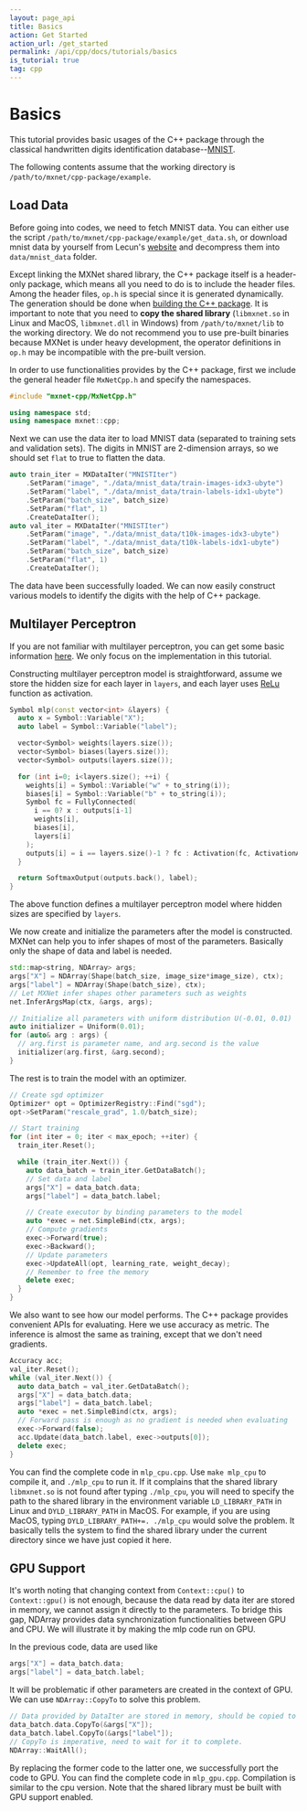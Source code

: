 ```yaml
---
layout: page_api
title: Basics
action: Get Started
action_url: /get_started
permalink: /api/cpp/docs/tutorials/basics
is_tutorial: true
tag: cpp
---
```

<!--- Licensed to the Apache Software Foundation (ASF) under one -->
<!--- or more contributor license agreements.  See the NOTICE file -->
<!--- distributed with this work for additional information -->
<!--- regarding copyright ownership.  The ASF licenses this file -->
<!--- to you under the Apache License, Version 2.0 (the -->
<!--- "License"); you may not use this file except in compliance -->
<!--- with the License.  You may obtain a copy of the License at -->

<!---   http://www.apache.org/licenses/LICENSE-2.0 -->

<!--- Unless required by applicable law or agreed to in writing, -->
<!--- software distributed under the License is distributed on an -->
<!--- "AS IS" BASIS, WITHOUT WARRANTIES OR CONDITIONS OF ANY -->
<!--- KIND, either express or implied.  See the License for the -->
<!--- specific language governing permissions and limitations -->
<!--- under the License. -->

Basics
======

This tutorial provides basic usages of the C++ package through the classical handwritten digits
identification database--[MNIST](http://yann.lecun.com/exdb/mnist/).

The following contents assume that the working directory is `/path/to/mxnet/cpp-package/example`.

Load Data
--------
Before going into codes, we need to fetch MNIST data. You can either use the script `/path/to/mxnet/cpp-package/example/get_data.sh`,
or download mnist data by yourself from Lecun's [website](http://yann.lecun.com/exdb/mnist/)
and decompress them into `data/mnist_data` folder.

Except linking the MXNet shared library, the C++ package itself is a header-only package,
which means all you need to do is to include the header files. Among the header files,
`op.h` is special since it is generated dynamically. The generation should be done when
[building the C++ package]({{'/api/cpp/'|relative_url}}).
It is important to note that you need to **copy the shared library** (`libmxnet.so` in Linux and MacOS,
`libmxnet.dll` in Windows) from `/path/to/mxnet/lib` to the working directory.
We do not recommend you to use pre-built binaries because MXNet is under heavy development,
the operator definitions in `op.h` may be incompatible with the pre-built version.

In order to use functionalities provides by the C++ package, first we include the general
header file `MxNetCpp.h` and specify the namespaces.

```c++
#include "mxnet-cpp/MxNetCpp.h"

using namespace std;
using namespace mxnet::cpp;
```

Next we can use the data iter to load MNIST data (separated to training sets and validation sets).
The digits in MNIST are 2-dimension arrays, so we should set `flat` to true to flatten the data.

```c++
auto train_iter = MXDataIter("MNISTIter")
    .SetParam("image", "./data/mnist_data/train-images-idx3-ubyte")
    .SetParam("label", "./data/mnist_data/train-labels-idx1-ubyte")
    .SetParam("batch_size", batch_size)
    .SetParam("flat", 1)
    .CreateDataIter();
auto val_iter = MXDataIter("MNISTIter")
    .SetParam("image", "./data/mnist_data/t10k-images-idx3-ubyte")
    .SetParam("label", "./data/mnist_data/t10k-labels-idx1-ubyte")
    .SetParam("batch_size", batch_size)
    .SetParam("flat", 1)
    .CreateDataIter();
```

The data have been successfully loaded. We can now easily construct various models to identify
the digits with the help of C++ package.


Multilayer Perceptron
---------------------
If you are not familiar with multilayer perceptron, you can get some basic information
[here](http://mxnet.io/tutorials/python/mnist.html#multilayer-perceptron). We only focus on
the implementation in this tutorial.

Constructing multilayer perceptron model is straightforward, assume we store the hidden size
for each layer in `layers`, and each layer uses
[ReLu](https://en.wikipedia.org/wiki/Rectifier_(neural_networks)) function as activation.

```c++
Symbol mlp(const vector<int> &layers) {
  auto x = Symbol::Variable("X");
  auto label = Symbol::Variable("label");

  vector<Symbol> weights(layers.size());
  vector<Symbol> biases(layers.size());
  vector<Symbol> outputs(layers.size());

  for (int i=0; i<layers.size(); ++i) {
    weights[i] = Symbol::Variable("w" + to_string(i));
    biases[i] = Symbol::Variable("b" + to_string(i));
    Symbol fc = FullyConnected(
      i == 0? x : outputs[i-1]
      weights[i],
      biases[i],
      layers[i]
    );
    outputs[i] = i == layers.size()-1 ? fc : Activation(fc, ActivationActType::relu);
  }

  return SoftmaxOutput(outputs.back(), label);
}
```

The above function defines a multilayer perceptron model where hidden sizes are specified
by `layers`.

We now create and initialize the parameters after the model is constructed. MXNet can help
 you to infer shapes of most of the parameters. Basically only the shape of data and label
 is needed.

```c++
std::map<string, NDArray> args;
args["X"] = NDArray(Shape(batch_size, image_size*image_size), ctx);
args["label"] = NDArray(Shape(batch_size), ctx);
// Let MXNet infer shapes other parameters such as weights
net.InferArgsMap(ctx, &args, args);

// Initialize all parameters with uniform distribution U(-0.01, 0.01)
auto initializer = Uniform(0.01);
for (auto& arg : args) {
  // arg.first is parameter name, and arg.second is the value
  initializer(arg.first, &arg.second);
}
```

The rest is to train the model with an optimizer.
```c++
// Create sgd optimizer
Optimizer* opt = OptimizerRegistry::Find("sgd");
opt->SetParam("rescale_grad", 1.0/batch_size);

// Start training
for (int iter = 0; iter < max_epoch; ++iter) {
  train_iter.Reset();

  while (train_iter.Next()) {
    auto data_batch = train_iter.GetDataBatch();
    // Set data and label
    args["X"] = data_batch.data;
    args["label"] = data_batch.label;

    // Create executor by binding parameters to the model
    auto *exec = net.SimpleBind(ctx, args);
    // Compute gradients
    exec->Forward(true);
    exec->Backward();
    // Update parameters
    exec->UpdateAll(opt, learning_rate, weight_decay);
    // Remember to free the memory
    delete exec;
  }
}
```

We also want to see how our model performs. The C++ package provides convenient APIs for
evaluating. Here we use accuracy as metric. The inference is almost the same as training,
 except that we don't need gradients.

```c++
Accuracy acc;
val_iter.Reset();
while (val_iter.Next()) {
  auto data_batch = val_iter.GetDataBatch();
  args["X"] = data_batch.data;
  args["label"] = data_batch.label;
  auto *exec = net.SimpleBind(ctx, args);
  // Forward pass is enough as no gradient is needed when evaluating
  exec->Forward(false);
  acc.Update(data_batch.label, exec->outputs[0]);
  delete exec;
}
```

You can find the complete code in `mlp_cpu.cpp`. Use `make mlp_cpu` to compile it,
 and `./mlp_cpu` to run it. If it complains that the shared library `libmxnet.so` is not found
 after typing `./mlp_cpu`, you will need to specify the path to the shared library in
 the environment variable `LD_LIBRARY_PATH` in Linux and `DYLD_LIBRARY_PATH`
 in MacOS. For example, if you are using MacOS, typing
 `DYLD_LIBRARY_PATH+=. ./mlp_cpu` would solve the problem. It basically tells the system
 to find the shared library under the current directory since we have just copied it here.

GPU Support
-----------
It's worth noting that changing context from `Context::cpu()` to `Context::gpu()` is not enough,
because the data read by data iter are stored in memory, we cannot assign it directly to the
parameters. To bridge this gap, NDArray provides data synchronization functionalities between
GPU and CPU. We will illustrate it by making the mlp code run on GPU.

In the previous code, data are used like

```c++
args["X"] = data_batch.data;
args["label"] = data_batch.label;
```

It will be problematic if other parameters are created in the context of GPU. We can use
`NDArray::CopyTo` to solve this problem.

```c++
// Data provided by DataIter are stored in memory, should be copied to GPU first.
data_batch.data.CopyTo(&args["X"]);
data_batch.label.CopyTo(&args["label"]);
// CopyTo is imperative, need to wait for it to complete.
NDArray::WaitAll();
```

By replacing the former code to the latter one, we successfully port the code to GPU.
You can find the complete code in `mlp_gpu.cpp`. Compilation is similar to the cpu version.
Note that the shared library must be built with GPU support enabled.
